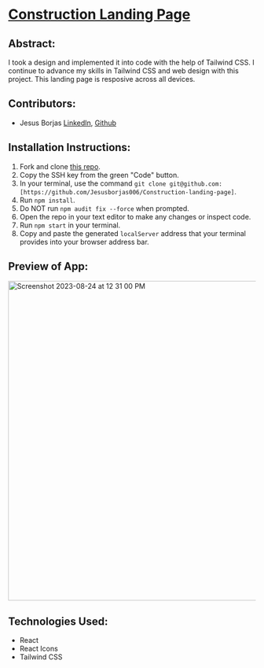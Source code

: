 # [Construction Landing Page](https://construction-landing-page-sigma.vercel.app/)

## Abstract:
I took a design and implemented it into code with the help of Tailwind CSS. I continue to advance my skills in Tailwind CSS and web design with this project. This landing page is resposive across all devices.

## Contributors:
- Jesus Borjas [LinkedIn](https://www.linkedin.com/in/jesus-borjas-6589b920a/), [Github](https://github.com/jesusborjas006)

## Installation Instructions:
1. Fork and clone [this repo](https://github.com/Jesusborjas006/Construction-landing-page).
1. Copy the SSH key from the green "Code" button.
1. In your terminal, use the command `git clone git@github.com:[https://github.com/Jesusborjas006/Construction-landing-page]`.
1. Run `npm install`.
1. Do NOT run `npm audit fix --force` when prompted.
1. Open the repo in your text editor to make any changes or inspect code.
1. Run `npm start` in your terminal.
1. Copy and paste the generated `localServer` address that your terminal provides into your browser address bar.

## Preview of App:
<img width="650" alt="Screenshot 2023-08-24 at 12 31 00 PM" src="https://github.com/Jesusborjas006/Construction-landing-page/assets/111095858/1e8d35b1-0ed3-468e-8f7b-a584f8c92b04">

## Technologies Used: 
  - React
  - React Icons
  - Tailwind CSS
